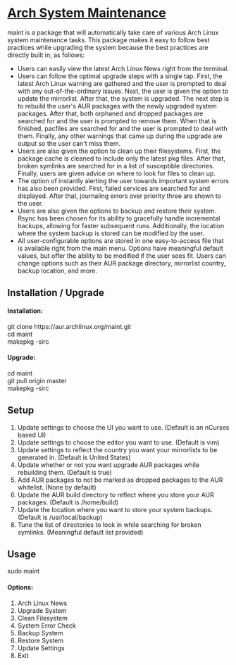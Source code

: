 # [Arch System Maintenance](https://aur.archlinux.org/packages/maint/)
maint is a package that will automatically take care of various Arch Linux system maintenance tasks. This package makes it easy to follow best practices while upgrading the system because the best practices are directly built in, as follows:
* Users can easily view the latest Arch Linux News right from the terminal.
* Users can follow the optimal upgrade steps with a single tap. First, the latest Arch Linux warning are gathered and the user is prompted to deal with any out-of-the-ordinary issues. Next, the user is given the option to update the mirrorlist. After that, the system is upgraded. The next step is to rebuild the user's AUR packages with the newly upgraded system packages. After that, both orphaned and dropped packages are searched for and the user is prompted to remove them. When that is finished, pacfiles are searched for and the user is prompted to deal with them. Finally, any other warnings that came up during the upgrade are output so the user can't miss them.
* Users are also given the option to clean up their filesystems. First, the package cache is cleaned to include only the latest pkg files. After that, broken symlinks are searched for in a list of susceptible directories. Finally, users are given advice on where to look for files to clean up.
* The option of instantly alerting the user towards important system errors has also been provided. First, failed services are searched for and displayed. After that, journaling errors over priority three are shown to the user.
* Users are also given the options to backup and restore their system. Rsync has been chosen for its ability to gracefully handle incremental backups, allowing for faster subsequent runs. Additionally, the location where the system backup is stored can be modified by the user.
* All user-configurable options are stored in one easy-to-access file that is available right from the main menu. Options have meaningful default values, but offer the ability to be modified if the user sees fit. Users can change options such as their AUR package directory, mirrorlist country, backup location, and more.

## Installation / Upgrade
#### Installation:
git clone https://<span></span>aur.archlinux.org/maint.git <br />
cd maint <br />
makepkg -sirc

#### Upgrade:
cd maint <br />
git pull origin master <br />
makepkg -sirc

## Setup
1. Update settings to choose the UI you want to use. (Default is an nCurses based UI)
2. Update settings to choose the editor you want to use. (Default is vim)
3. Update settings to reflect the country you want your mirrorlists to be generated in. (Default is United States)
4. Update whether or not you want upgrade AUR packages while rebuilding them. (Default is true)
5. Add AUR packages to not be marked as dropped packages to the AUR whitelist. (None by default)
6. Update the AUR build directory to reflect where you store your AUR packages. (Default is /home/build)
7. Update the location where you want to store your system backups. (Default is /usr/local/backup)
8. Tune the list of directories to look in while searching for broken symlinks. (Meaningful default list provided)

## Usage
sudo maint

#### Options:
1. Arch Linux News
2. Upgrade System
3. Clean Filesystem
4. System Error Check
5. Backup System
6. Restore System
7. Update Settings
8. Exit